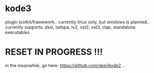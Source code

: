 # kode3

plugin toolkit/framework.. currently linux only, but windows is planned.. currently supports: dssi, ladspa, lv2, vst2, vst3, clap, standalone executables

# RESET IN PROGRESS !!!

in the meanwhile, go here: https://github.com/skei/kode2 .. 

